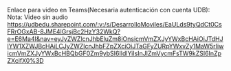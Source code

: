 
Enlace para video en Teams(Necesaria autenticación con cuenta UDB): 
Nota: Video sin audio
https://udbedu.sharepoint.com/:v:/s/DesarrolloMoviles/EaULds9tyQdCt0CsFRrOGxAB-8JME4lGrsjBc2HzY32WkQ?e=E6Ma4l&nav=eyJyZWZlcnJhbEluZm8iOnsicmVmZXJyYWxBcHAiOiJTdHJlYW1XZWJBcHAiLCJyZWZlcnJhbFZpZXciOiJTaGFyZURpYWxvZy1MaW5rIiwicmVmZXJyYWxBcHBQbGF0Zm9ybSI6IldlYiIsInJlZmVycmFsTW9kZSI6InZpZXcifX0%3D
